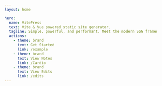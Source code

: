 ```yaml
---
layout: home

hero:
  name: VitePress
  text: Vite & Vue powered static site generator.
  tagline: Simple, powerful, and performant. Meet the modern SSG framework you've always wanted.
  actions:
    - theme: brand
      text: Get Started
      link: /example
    - theme: brand
      text: View Notes
      link: /Cardio
    - theme: brand
      text: View Edits
      link: /edits
---
```

